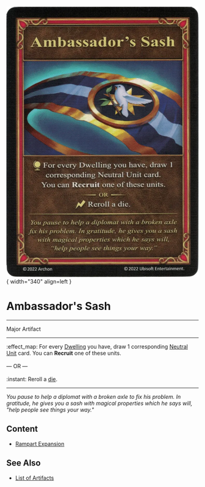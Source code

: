![Ambassador's Sash](../assets/artifacts_major-ambassadors_sash.webp){ width="340" align=left }

# Ambassador's Sash
___
Major Artifact
___
:effect_map: For every [Dwelling](../towns.md) you have, draw 1 corresponding [Neutral Unit](../units.md#neutral) card. You can **Recruit** one of these units.<br><br>— OR —<br><br>:instant: Reroll a [die](../dice.md).
___
*You pause to help a diplomat with a broken axle to fix his problem. In gratitude, he gives you a sash with magical properties which he says will, "help people see things your way."*

## Content

- [Rampart Expansion](../content.md)

## See Also

- [List of Artifacts](../artifacts.md)
